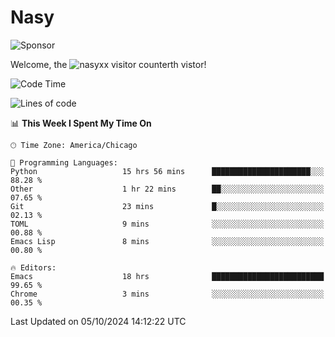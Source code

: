 # Nasy

<!--
<p align="center">
<img height="200" src="https://github-readme-stats.vercel.app/api?username=nasyxx&count_private=true&show_icons=true&theme=dracula&include_all_commits=true"/>
<img height="200" src="https://github-readme-stats.vercel.app/api/top-langs/?username=nasyxx&theme=dracula&hide=html,jupyter+notebook&count_private=true&show_icons=true"/>
</p>

  
----------------
-->

![Sponsor](https://img.shields.io/static/v1.svg?label=Sponsor&message=%E2%9D%A4&logo=GitHub&style=flat&color=pink)
 
Welcome, the ![nasyxx visitor counter](https://count.getloli.com/get/@nasyxx?theme=rule34)th vistor!
 
<!--START_SECTION:waka-->
![Code Time](http://img.shields.io/badge/Code%20Time-4%2C689%20hrs%203%20mins-blue)

![Lines of code](https://img.shields.io/badge/From%20Hello%20World%20I%27ve%20Written-6.4%20million%20lines%20of%20code-blue)

📊 **This Week I Spent My Time On** 

```text
🕑︎ Time Zone: America/Chicago

💬 Programming Languages: 
Python                   15 hrs 56 mins      ██████████████████████░░░   88.28 % 
Other                    1 hr 22 mins        ██░░░░░░░░░░░░░░░░░░░░░░░   07.65 % 
Git                      23 mins             █░░░░░░░░░░░░░░░░░░░░░░░░   02.13 % 
TOML                     9 mins              ░░░░░░░░░░░░░░░░░░░░░░░░░   00.88 % 
Emacs Lisp               8 mins              ░░░░░░░░░░░░░░░░░░░░░░░░░   00.80 % 

🔥 Editors: 
Emacs                    18 hrs              █████████████████████████   99.65 % 
Chrome                   3 mins              ░░░░░░░░░░░░░░░░░░░░░░░░░   00.35 % 
```


 Last Updated on 05/10/2024 14:12:22 UTC
<!--END_SECTION:waka-->

<!-- ![visitors](https://visitor-badge.laobi.icu/badge?page_id=nasyxx.nasyxx) -->
